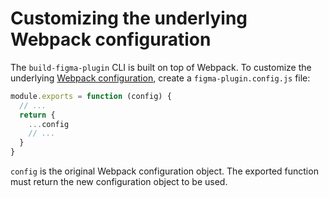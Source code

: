 # Customizing the underlying Webpack configuration

The `build-figma-plugin` CLI is built on top of Webpack. To customize the underlying [Webpack configuration](https://webpack.js.org/configuration/), create a `figma-plugin.config.js` file:

```ts
module.exports = function (config) {
  // ...
  return {
    ...config
    // ...
  }
}
```

`config` is the original Webpack configuration object. The exported function must return the new configuration object to be used.
